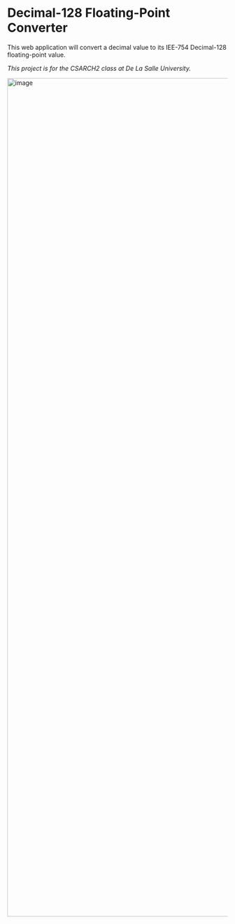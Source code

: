 # Decimal-128 Floating-Point Converter
This web application will convert a decimal value to its IEE-754 Decimal-128 floating-point value.

_This project is for the CSARCH2 class at De La Salle University._

<img width="1912" alt="image" src="https://github.com/thekovie/CSARCH2_SimulationProject/assets/40118781/01c166bd-8302-4092-9da1-f61a56dc972d">






